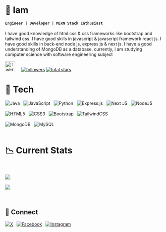 

# 👾 Iam
**`Engineer | Developer | MERN Stack Enthusiast`**  <br/> <br/>
I have good knowledge of html css & css frameworks like bootstrap and tailwind css. I have good skills in javascript & javascript framework react js. I have good skills in back-end node js, express js & next js. I have a good understanding of MongoDB as a database. currently, I am studying computer science with software engineering subject


 <p align="left">
   <a href="https://twitter.com/mehedycode"><img width="32px" alt="Twitter" title="Twitter" src="https://i.imgur.com/AixJgnm.png"/></a>  &nbsp;  &nbsp;
      <a href="https://github.com/mehedycode?tab=followers">
         <img alt="followers" title="Follow me on Github" src="https://custom-icon-badges.demolab.com/github/followers/mehedycode?color=236ad3&labelColor=1155ba&style=for-the-badge&logo=person-add&label=Follow&logoColor=white"/></a>
      <a href="https://github.com/mehedycode?tab=repositories&sort=stargazers">
         <img alt="total stars" title="Total stars on GitHub" src="https://custom-icon-badges.demolab.com/github/stars/mehedycode?color=55960c&style=for-the-badge&labelColor=488207&logo=star"/></a>
 
   </p>
    

# 🧠 Tech

 ![Java](https://img.shields.io/badge/java-%23ED8B00.svg?style=for-the-badge&logo=openjdk&logoColor=white)  &nbsp; ![JavaScript](https://img.shields.io/badge/javascript-%23323330.svg?style=for-the-badge&logo=javascript&logoColor=%23F7DF1E)  &nbsp; ![Python](https://img.shields.io/badge/python-3670A0?style=for-the-badge&logo=python&logoColor=ffdd54)  &nbsp; ![Express.js](https://img.shields.io/badge/express.js-%23404d59.svg?style=for-the-badge&logo=express&logoColor=%2361DAFB)  &nbsp; ![Next JS](https://img.shields.io/badge/Next-black?style=for-the-badge&logo=next.js&logoColor=white)  &nbsp; ![NodeJS](https://img.shields.io/badge/node.js-6DA55F?style=for-the-badge&logo=node.js&logoColor=white) <br/> <br/> ![HTML5](https://img.shields.io/badge/html5-%23E34F26.svg?style=for-the-badge&logo=html5&logoColor=white)  &nbsp;  ![CSS3](https://img.shields.io/badge/css3-%231572B6.svg?style=for-the-badge&logo=css3&logoColor=white) &nbsp; ![Bootstrap](https://img.shields.io/badge/bootstrap-%238511FA.svg?style=for-the-badge&logo=bootstrap&logoColor=white) &nbsp; ![TailwindCSS](https://img.shields.io/badge/tailwindcss-%2338B2AC.svg?style=for-the-badge&logo=tailwind-css&logoColor=white) <br/> <br/> ![MongoDB](https://img.shields.io/badge/MongoDB-%234ea94b.svg?style=for-the-badge&logo=mongodb&logoColor=white) &nbsp; ![MySQL](https://img.shields.io/badge/mysql-4479A1.svg?style=for-the-badge&logo=mysql&logoColor=white) <br/> <br/>


# 📉 Current Stats

<br/>

![](https://github-readme-stats.vercel.app/api/top-langs/?username=mehedycode&theme=blue_navy&hide_border=true&include_all_commits=false&count_private=false&layout=compact) <br> <br/>
![](https://github-readme-streak-stats.herokuapp.com/?user=mehedycode&theme=blue_navy&hide_border=true)

 <br/>

 ## 📲 Connect
[![X](https://img.shields.io/badge/twitter-black.svg?logo=x&logoColor=white)](https://twitter.com/mehedycode) &nbsp;  [![Facebook](https://img.shields.io/badge/Facebook-%231877F2.svg?logo=Facebook&logoColor=white)](https://www.facebook.com/devmehedirony) &nbsp; [![Instagram](https://img.shields.io/badge/Instagram-%23E4405F.svg?logo=Instagram&logoColor=white)](https://www.instagram.com/devmehedirony) 
